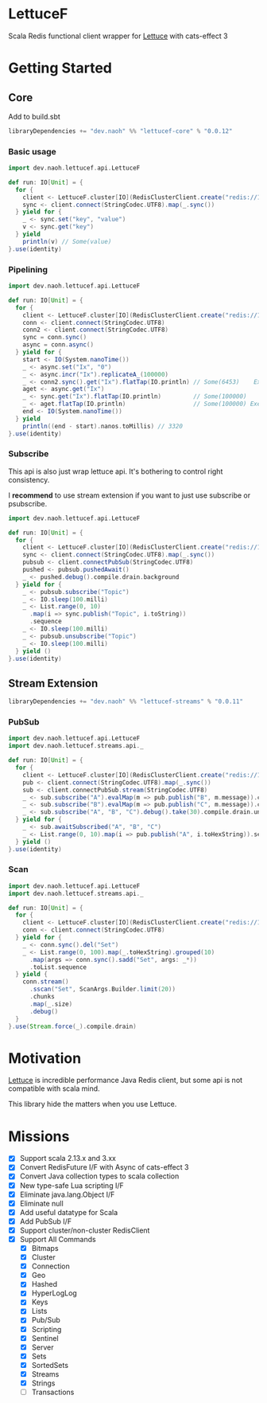 # LettuceF

Scala Redis functional client wrapper for [Lettuce](https://github.com/lettuce-io/lettuce-core) with cats-effect 3

# Getting Started

## Core

Add to build.sbt

```scala
libraryDependencies += "dev.naoh" %% "lettucef-core" % "0.0.12"
```

### Basic usage

```scala
import dev.naoh.lettucef.api.LettuceF

def run: IO[Unit] = {
  for {
    client <- LettuceF.cluster[IO](RedisClusterClient.create("redis://127.0.0.1:7000"))
    sync <- client.connect(StringCodec.UTF8).map(_.sync())
  } yield for {
    _ <- sync.set("key", "value")
    v <- sync.get("key")
  } yield
    println(v) // Some(value)
}.use(identity)
```

### Pipelining

```scala
import dev.naoh.lettucef.api.LettuceF

def run: IO[Unit] = {
  for {
    client <- LettuceF.cluster[IO](RedisClusterClient.create("redis://127.0.0.1:7000"))
    conn <- client.connect(StringCodec.UTF8)
    conn2 <- client.connect(StringCodec.UTF8)
    sync = conn.sync()
    async = conn.async()
  } yield for {
    start <- IO(System.nanoTime())
    _ <- async.set("Ix", "0")
    _ <- async.incr("Ix").replicateA_(100000)
    _ <- conn2.sync().get("Ix").flatTap(IO.println) // Some(6453)    Execution between different connections is out of order order
    aget <- async.get("Ix")
    _ <- sync.get("Ix").flatTap(IO.println)         // Some(100000)
    _ <- aget.flatTap(IO.println)                   // Some(100000) Execution on the same connection is in order
    end <- IO(System.nanoTime())
  } yield
    println((end - start).nanos.toMillis) // 3320
}.use(identity)
```

### Subscribe

This api is also just wrap lettuce api. It's bothering to control right consistency.

I **recommend** to use stream extension if you want to just use subscribe or psubscribe.
```scala
import dev.naoh.lettucef.api.LettuceF

def run: IO[Unit] = {
  for {
    client <- LettuceF.cluster[IO](RedisClusterClient.create("redis://127.0.0.1:7000"))
    sync <- client.connect(StringCodec.UTF8).map(_.sync())
    pubsub <- client.connectPubSub(StringCodec.UTF8)
    pushed <- pubsub.pushedAwait()
    _ <- pushed.debug().compile.drain.background
  } yield for {
    _ <- pubsub.subscribe("Topic")
    _ <- IO.sleep(100.milli)
    _ <- List.range(0, 10)
      .map(i => sync.publish("Topic", i.toString))
      .sequence
    _ <- IO.sleep(100.milli)
    _ <- pubsub.unsubscribe("Topic")
    _ <- IO.sleep(100.milli)
  } yield ()
}.use(identity)
```

## Stream Extension

```scala
libraryDependencies += "dev.naoh" %% "lettucef-streams" % "0.0.11"
```

### PubSub

```scala
import dev.naoh.lettucef.api.LettuceF
import dev.naoh.lettucef.streams.api._

def run: IO[Unit] = {
  for {
    client <- LettuceF.cluster[IO](RedisClusterClient.create("redis://127.0.0.1:7000"))
    pub <- client.connect(StringCodec.UTF8).map(_.sync())
    sub <- client.connectPubSub.stream(StringCodec.UTF8)
    _ <- sub.subscribe("A").evalMap(m => pub.publish("B", m.message)).compile.drain.background
    _ <- sub.subscribe("B").evalMap(m => pub.publish("C", m.message)).compile.drain.background
    _ <- sub.subscribe("A", "B", "C").debug().take(30).compile.drain.uncancelable.background
  } yield for {
    _ <- sub.awaitSubscribed("A", "B", "C")
    _ <- List.range(0, 10).map(i => pub.publish("A", i.toHexString)).sequence
  } yield ()
}.use(identity)
```

### Scan

```scala
import dev.naoh.lettucef.api.LettuceF
import dev.naoh.lettucef.streams.api._

def run: IO[Unit] = {
  for {
    client <- LettuceF.cluster[IO](RedisClusterClient.create("redis://127.0.0.1:7000"))
    conn <- client.connect(StringCodec.UTF8)
  } yield for {
    _ <- conn.sync().del("Set")
    _ <- List.range(0, 100).map(_.toHexString).grouped(10)
      .map(args => conn.sync().sadd("Set", args: _*))
      .toList.sequence
  } yield {
    conn.stream()
      .sscan("Set", ScanArgs.Builder.limit(20))
      .chunks
      .map(_.size)
      .debug()
  }
}.use(Stream.force(_).compile.drain)
```
# Motivation

[Lettuce](https://github.com/lettuce-io/lettuce-core) is incredible performance Java Redis client, but some api is not
compatible with scala mind.

This library hide the matters when you use Lettuce.

# Missions

- [x] Support scala 2.13.x and 3.xx
- [x] Convert RedisFuture I/F with Async of cats-effect 3
- [x] Convert Java collection types to scala collection
- [x] New type-safe Lua scripting I/F
- [x] Eliminate java.lang.Object I/F
- [x] Eliminate null
- [x] Add useful datatype for Scala
- [x] Add PubSub I/F
- [x] Support cluster/non-cluster RedisClient
- [x] Support All Commands
    - [x] Bitmaps
    - [x] Cluster
    - [x] Connection
    - [x] Geo
    - [x] Hashed
    - [x] HyperLogLog
    - [x] Keys
    - [x] Lists
    - [x] Pub/Sub
    - [x] Scripting
    - [x] Sentinel
    - [x] Server
    - [x] Sets
    - [x] SortedSets
    - [x] Streams
    - [x] Strings
    - [ ] Transactions
